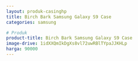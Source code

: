 ```yaml
---
layout: produk-casinghp
title: Birch Bark Samsung Galaxy S9 Case
categories: samsung

# Produk
product-title: Birch Bark Samsung Galaxy S9 Case
image-drive: 1idXXQmIkDgXs8vl72uwRBlTYpaJJKHLp
harga: 90000
---
```

